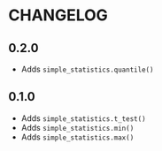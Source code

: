 # CHANGELOG

## 0.2.0

* Adds `simple_statistics.quantile()`

## 0.1.0

* Adds `simple_statistics.t_test()`
* Adds `simple_statistics.min()`
* Adds `simple_statistics.max()`
